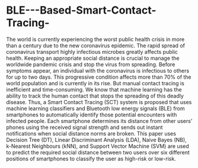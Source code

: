 # BLE---Based-Smart-Contact-Tracing-
The world is currently experiencing the worst public health crisis in more than a century 
due to the new coronavirus epidemic. The rapid spread of coronavirus transport highly 
infectious microbes greatly affects public health. Keeping an appropriate social distance is 
crucial to manage the worldwide pandemic crisis and stop the virus from spreading. Before 
symptoms appear, an individual with the coronavirus is infectious to others for up to two 
days. This progressive condition affects more than 70% of the world population and is 
currently in its rise. But manual contact tracing is inefficient and time-consuming. We 
know that machine learning has the ability to track the human contact that stops the 
spreading of this deadly disease. Thus, a Smart Contact Tracing (SCT) system is proposed 
that uses machine learning classifiers and Bluetooth low energy signals (BLE) from 
smartphones to automatically identify those potential encounters with infected people. Each 
smartphone determines its distance from other users' phones using the received signal 
strength and sends out instant notifications when social distance norms are broken. This 
paper uses Decision Tree (DT), Linear Discriminant Analysis (LDA), Naive Bayes (NB), 
k-Nearest Neighbours (kNN), and Support Vector Machine (SVM) are used to predict the 
required social distance between two users over six different positions of smartphones to 
classify the user as high-risk or low-risk.
